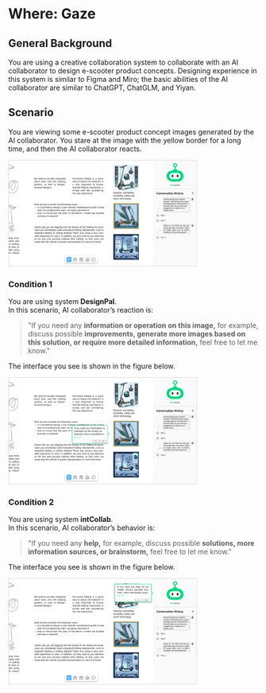 # Where: Gaze

## General Background
You are using a creative collaboration system to collaborate with an AI collaborator to design e-scooter product concepts. Designing experience in this system is similar to Figma and Miro; the basic abilities of the AI collaborator are similar to ChatGPT, ChatGLM, and Yiyan.

## Scenario
You are viewing some e-scooter product concept images generated by the AI collaborator. You stare at the image with the yellow border for a long time, and then the AI ​​collaborator reacts.

<img src="../../img/RQ2/Where/Gaze-intro.webp" style="border: .5px solid Gainsboro; max-width: 75%;">

### Condition 1
You are using system **DesignPal**.<br>
In this scenario, AI ​​collaborator’s reaction is:

> "If you need any **information or operation on this image,** for example, discuss possible **improvements, generate more images based on this solution, or require more detailed information,** feel free to let me know."

The interface you see is shown in the figure below.

<img src="../../img/RQ2/Where/Gaze-WA.webp" style="border: .5px solid Gainsboro; max-width: 75%;">

### Condition 2
You are using system **intCollab**.<br>
In this scenario, AI ​​collaborator’s behavior is:

> "If you need any **help,** for example, discuss possible **solutions, more information sources, or brainstorm,** feel free to let me know."

The interface you see is shown in the figure below.

<img src="../../img/RQ2/Where/Gaze-N.webp" style="border: .5px solid Gainsboro; max-width: 75%;">